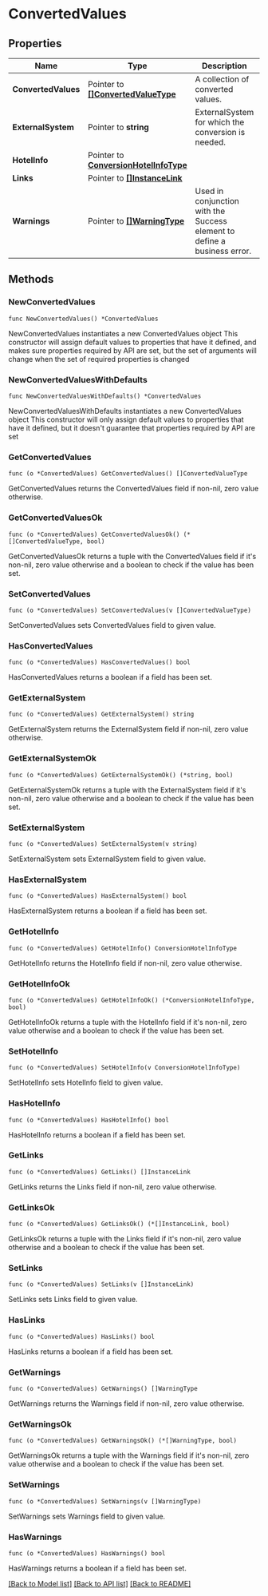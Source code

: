 # ConvertedValues

## Properties

Name | Type | Description | Notes
------------ | ------------- | ------------- | -------------
**ConvertedValues** | Pointer to [**[]ConvertedValueType**](ConvertedValueType.md) | A collection of converted values. | [optional] 
**ExternalSystem** | Pointer to **string** | ExternalSystem for which the conversion is needed. | [optional] 
**HotelInfo** | Pointer to [**ConversionHotelInfoType**](ConversionHotelInfoType.md) |  | [optional] 
**Links** | Pointer to [**[]InstanceLink**](InstanceLink.md) |  | [optional] 
**Warnings** | Pointer to [**[]WarningType**](WarningType.md) | Used in conjunction with the Success element to define a business error. | [optional] 

## Methods

### NewConvertedValues

`func NewConvertedValues() *ConvertedValues`

NewConvertedValues instantiates a new ConvertedValues object
This constructor will assign default values to properties that have it defined,
and makes sure properties required by API are set, but the set of arguments
will change when the set of required properties is changed

### NewConvertedValuesWithDefaults

`func NewConvertedValuesWithDefaults() *ConvertedValues`

NewConvertedValuesWithDefaults instantiates a new ConvertedValues object
This constructor will only assign default values to properties that have it defined,
but it doesn't guarantee that properties required by API are set

### GetConvertedValues

`func (o *ConvertedValues) GetConvertedValues() []ConvertedValueType`

GetConvertedValues returns the ConvertedValues field if non-nil, zero value otherwise.

### GetConvertedValuesOk

`func (o *ConvertedValues) GetConvertedValuesOk() (*[]ConvertedValueType, bool)`

GetConvertedValuesOk returns a tuple with the ConvertedValues field if it's non-nil, zero value otherwise
and a boolean to check if the value has been set.

### SetConvertedValues

`func (o *ConvertedValues) SetConvertedValues(v []ConvertedValueType)`

SetConvertedValues sets ConvertedValues field to given value.

### HasConvertedValues

`func (o *ConvertedValues) HasConvertedValues() bool`

HasConvertedValues returns a boolean if a field has been set.

### GetExternalSystem

`func (o *ConvertedValues) GetExternalSystem() string`

GetExternalSystem returns the ExternalSystem field if non-nil, zero value otherwise.

### GetExternalSystemOk

`func (o *ConvertedValues) GetExternalSystemOk() (*string, bool)`

GetExternalSystemOk returns a tuple with the ExternalSystem field if it's non-nil, zero value otherwise
and a boolean to check if the value has been set.

### SetExternalSystem

`func (o *ConvertedValues) SetExternalSystem(v string)`

SetExternalSystem sets ExternalSystem field to given value.

### HasExternalSystem

`func (o *ConvertedValues) HasExternalSystem() bool`

HasExternalSystem returns a boolean if a field has been set.

### GetHotelInfo

`func (o *ConvertedValues) GetHotelInfo() ConversionHotelInfoType`

GetHotelInfo returns the HotelInfo field if non-nil, zero value otherwise.

### GetHotelInfoOk

`func (o *ConvertedValues) GetHotelInfoOk() (*ConversionHotelInfoType, bool)`

GetHotelInfoOk returns a tuple with the HotelInfo field if it's non-nil, zero value otherwise
and a boolean to check if the value has been set.

### SetHotelInfo

`func (o *ConvertedValues) SetHotelInfo(v ConversionHotelInfoType)`

SetHotelInfo sets HotelInfo field to given value.

### HasHotelInfo

`func (o *ConvertedValues) HasHotelInfo() bool`

HasHotelInfo returns a boolean if a field has been set.

### GetLinks

`func (o *ConvertedValues) GetLinks() []InstanceLink`

GetLinks returns the Links field if non-nil, zero value otherwise.

### GetLinksOk

`func (o *ConvertedValues) GetLinksOk() (*[]InstanceLink, bool)`

GetLinksOk returns a tuple with the Links field if it's non-nil, zero value otherwise
and a boolean to check if the value has been set.

### SetLinks

`func (o *ConvertedValues) SetLinks(v []InstanceLink)`

SetLinks sets Links field to given value.

### HasLinks

`func (o *ConvertedValues) HasLinks() bool`

HasLinks returns a boolean if a field has been set.

### GetWarnings

`func (o *ConvertedValues) GetWarnings() []WarningType`

GetWarnings returns the Warnings field if non-nil, zero value otherwise.

### GetWarningsOk

`func (o *ConvertedValues) GetWarningsOk() (*[]WarningType, bool)`

GetWarningsOk returns a tuple with the Warnings field if it's non-nil, zero value otherwise
and a boolean to check if the value has been set.

### SetWarnings

`func (o *ConvertedValues) SetWarnings(v []WarningType)`

SetWarnings sets Warnings field to given value.

### HasWarnings

`func (o *ConvertedValues) HasWarnings() bool`

HasWarnings returns a boolean if a field has been set.


[[Back to Model list]](../README.md#documentation-for-models) [[Back to API list]](../README.md#documentation-for-api-endpoints) [[Back to README]](../README.md)


